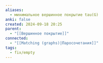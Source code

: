 ```yaml
---
aliases:
  - минимальное вершинное покрытие tau(G)
anki: false
created: 2024-09-18 20:25
parent:
  - "[[Вершинное покрытие]]"
connected:
  - "[[Matching (graphs)|Паросочетания]]"
tags:
  - fix/empty
---
```

